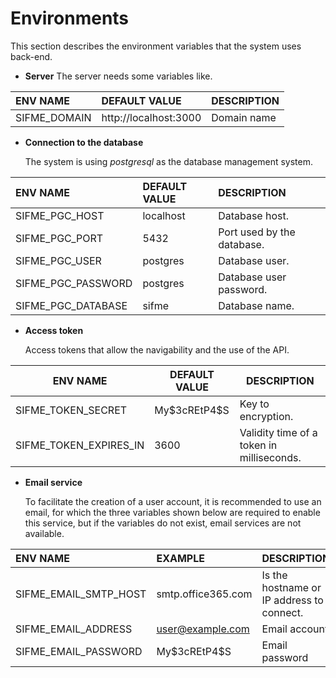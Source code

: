 # Environments

This section describes the environment variables that the system uses back-end.

* **Server**
The server needs some variables like.

| ENV NAME     | DEFAULT VALUE         | DESCRIPTION |
| :----------- | :-------------------- | :---------- |
| SIFME_DOMAIN | http://localhost:3000 | Domain name |

* **Connection to the database**

  The system is using *postgresql* as the database management system.

| ENV NAME           | DEFAULT VALUE | DESCRIPTION                |
| :----------------- | :------------ | :------------------------- |
| SIFME_PGC_HOST     | localhost     | Database host.             |
| SIFME_PGC_PORT     | 5432          | Port used by the database. |
| SIFME_PGC_USER     | postgres      | Database user.             |
| SIFME_PGC_PASSWORD | postgres      | Database user password.    |
| SIFME_PGC_DATABASE | sifme         | Database name.             |

* **Access token**

  Access tokens that allow the navigability and the use of the API.

| ENV NAME               | DEFAULT VALUE  | DESCRIPTION                               |
| ---------------------- | -------------- | ----------------------------------------- |
| SIFME_TOKEN_SECRET     | My\$3cREtP4\$S | Key to encryption.                        |
| SIFME_TOKEN_EXPIRES_IN | 3600           | Validity time of a token in milliseconds. |



* **Email service**

  To facilitate the creation of a user account, it is recommended to use an email, for which the three variables shown below are required to enable this service, but if the variables do not exist, email services are not available.
  
| ENV NAME              | EXAMPLE            | DESCRIPTION                               |
| :-------------------- | :----------------- | :---------------------------------------- |
| SIFME_EMAIL_SMTP_HOST | smtp.office365.com | Is the hostname or IP address to connect. |
| SIFME_EMAIL_ADDRESS   | user@example.com   | Email account                             |
| SIFME_EMAIL_PASSWORD  | My\$3cREtP4\$S     | Email password                            |